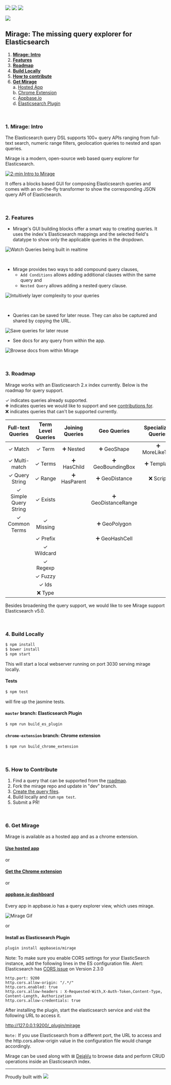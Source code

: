 [![](https://img.shields.io/badge/license-Apache%202-blue.svg)](https://github.com/appbaseio/mirage/blob/dev/LICENSE.md) [![](https://img.shields.io/badge/angular-2.0.2-red.svg)](https://github.com/appbaseio/mirage/blob/dev/package.json#L20) <a href="https://codeclimate.com/github/appbaseio/mirage"><img src="https://codeclimate.com/github/appbaseio/mirage/badges/gpa.svg" /></a>


![](http://i.imgur.com/RoyFbSb.png?1)

## Mirage: The missing query explorer for Elasticsearch

1. **[Mirage: Intro](#1-mirage-intro)**   
2. **[Features](#2-features)**  
3. **[Roadmap](#3-roadmap)** 
4. **[Build Locally](#4-build-locally)**  
5. **[How to contribute](#5-how-to-contribute)** 
6. **[Get Mirage](#6-get-mirage)**  
  a. [Hosted App](#use-hosted-app)  
  b. [Chrome Extension](#get-the-chrome-extension)  
  c. [Appbase.io](#appbaseio-dashboard)  
  d. [Elasticsearch Plugin](#install-as-elasticsearch-plugin) 


<br>

### 1. Mirage: Intro

The Elasticsearch query DSL supports 100+ query APIs ranging from full-text search, numeric range filters, geolocation queries to nested and span queries. 

Mirage is a modern, open-source web based query explorer for Elasticsearch. 

[![2-min Intro to Mirage](https://i.imgur.com/mBMBdfU.png)](https://vimeo.com/185000306)

It offers a blocks based GUI for composing Elasticsearch queries and comes with an on-the-fly transformer to show the corresponding JSON query API of Elasticsearch.

<br>

### 2. Features

* Mirage's GUI building blocks offer a smart way to creating queries. It uses the index's Elasticsearch mappings and the selected field's datatype to show only the applicable queries in the dropdown.

![Watch Queries being built in realtime](http://i.imgur.com/9ActpEK.gif)  

<br>

* Mirage provides two ways to add compound query clauses, 
  * `Add Conditions` allows adding additional clauses within the same query and  
  * `Nested Query` allows adding a nested query clause. 

![Intuitively layer complexity to your queries](http://i.imgur.com/uFpBv4e.gif)  

<br>

* Queries can be saved for later reuse. They can also be captured and shared by copying the URL.

![Save queries for later reuse](http://i.imgur.com/NMAi5tn.gif)

* See docs for any query from within the app.

![Browse docs from within Mirage](http://i.imgur.com/9bDf6ax.gif)

<br>

### 3. Roadmap

Mirage works with an Elasticsearch 2.x index currently. Below is the roadmap for query support.

✓ indicates queries already supported.  
➕ indicates queries we would like to support and see [contributions for](#5-how-to-contribute).  
❌ indicates queries that can't be supported currently.

| Full-text Queries      | Term Level Queries  | Joining Queries | Geo Queries          | Specialized Queries | Span Queries |
| :--------------------: |:-------------------:| :--------------:| :-------------------:|:-------------------:|:------------:|
| 	✓ Match               | 	✓ Term             | ➕ Nested       | ➕ GeoShape          | ➕ MoreLikeThis     | ➕ SpanTerm   |
| 	✓ Multi-match         | 	✓ Terms            | ➕ HasChild     | ➕ GeoBoundingBox    | ➕ Template         | ➕ SpanMulti  |
| 	✓ Query String        | 	✓ Range            | ➕ HasParent    | ➕ GeoDistance       | ❌ Script           | ➕ SpanFirst  |
| 	✓ Simple Query String | 	✓ Exists           |                 | ➕ GeoDistanceRange  |                     | ➕ SpanNear   |
| 	✓ Common Terms        | 	✓ Missing          |                 | ➕ GeoPolygon        |                     | ➕ SpanOr     |
|                        | 	✓ Prefix           |                 | ➕ GeoHashCell       |                     | ➕ SpanNot    |
|                        | 	✓ Wildcard         |                 |                      |                     | ➕ SpanContaining   |
|                        | 	✓ Regexp           |                 |                      |                     | ➕ SpanWithin   |
|                        | 	✓ Fuzzy            |                 |                      |                     |
|                        | 	✓ Ids              |                 |                      |                     |
|                        | ❌ Type             |                 |                      |                     |

Besides broadening the query support, we would like to see Mirage support Elasticsearch v5.0.

<br>

### 4. Build Locally

```sh
$ npm install 
$ bower install
$ npm start
```

This will start a local webserver running on port 3030 serving mirage locally.

#### Tests

```sh
$ npm test
```

will fire up the jasmine tests. 

#### `master` branch: Elasticsearch Plugin

```sh
$ npm run build_es_plugin
```

#### `chrome-extension` branch: Chrome extension

```sh
$ npm run build_chrome_extension
```

<br>

### 5. How to Contribute  

1. Find a query that can be supported from the [roadmap](#3-roadmap).  
2. Fork the mirage repo and update in "dev" branch.
3. [Create the query files](https://github.com/appbaseio/mirage/blob/dev/HOW-TO-CONTRIBUTE.md).  
4. Build locally and run `npm test`.
5. Submit a PR!

<br>

### 6. Get Mirage

Mirage is available as a hosted app and as a chrome extension.

#### [Use hosted app](http://appbaseio.github.io/mirage)  

or  

#### [Get the Chrome extension](https://chrome.google.com/webstore/detail/mirage/dcnlpfmnpoggchflmdnkgiepijgljoka)

or

#### [appbase.io dashboard](https://appbase.io/scalr/apps)

Every app in appbase.io has a query explorer view, which uses mirage.

![Mirage Gif](https://uploads.intercomcdn.com/i/o/11609686/0425a4651aab31dde481fa6c/Mirage_Gif.gif)

or

#### Install as Elasticsearch Plugin

```sh
plugin install appbaseio/mirage
```

Note: To make sure you enable CORS settings for your ElasticSearch instance, add the following lines in the ES configuration file.
Alert: Elasticsearch has [CORS issue](https://github.com/elastic/elasticsearch/issues/20905) on Version 2.3.0
```
http.port: 9200
http.cors.allow-origin: "/.*/"
http.cors.enabled: true
http.cors.allow-headers : X-Requested-With,X-Auth-Token,Content-Type, Content-Length, Authorization
http.cors.allow-credentials: true
```

After installing the plugin, start the elasticsearch service and visit the following URL to access it.

http://127.0.0.1:9200/_plugin/mirage

``Note:`` If you use Elasticsearch from a different port, the URL to access and the http.cors.allow-origin value in the configuration file would change accordingly.

Mirage can be used along with ⊞ [DejaVu](https://github.com/appbaseio/dejaVu) to browse data and perform CRUD operations inside an Elasticsearch index.

---

Proudly built with ![](https://avatars0.githubusercontent.com/u/139426?v=3&s=20)
